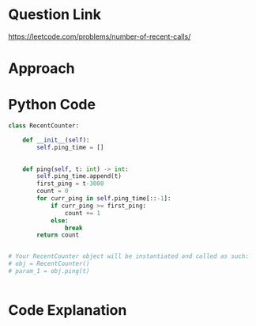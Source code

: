 # Question Link
https://leetcode.com/problems/number-of-recent-calls/

# Approach

# Python Code

```Python
class RecentCounter:

    def __init__(self):
        self.ping_time = [] 
        

    def ping(self, t: int) -> int:
        self.ping_time.append(t)
        first_ping = t-3000
        count = 0
        for curr_ping in self.ping_time[::-1]:
            if curr_ping >= first_ping:
                count += 1
            else:
                break
        return count


# Your RecentCounter object will be instantiated and called as such:
# obj = RecentCounter()
# param_1 = obj.ping(t)
      
 ```

# Code Explanation
